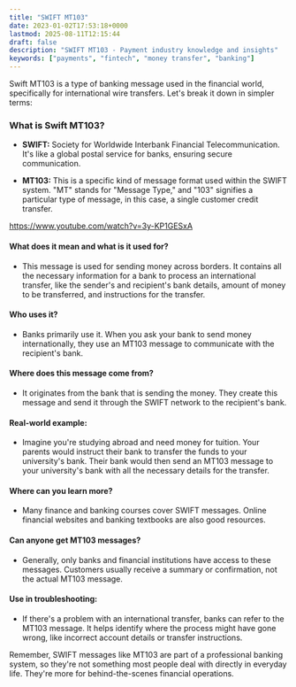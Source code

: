 ```yaml
---
title: "SWIFT MT103"
date: 2023-01-02T17:53:18+0000
lastmod: 2025-08-11T12:15:44
draft: false
description: "SWIFT MT103 - Payment industry knowledge and insights"
keywords: ["payments", "fintech", "money transfer", "banking"]
---
```


Swift MT103 is a type of banking message used in the financial world, specifically for international wire transfers. Let's break it down in simpler terms:

### **What is Swift MT103?**

- **SWIFT:** Society for Worldwide Interbank Financial Telecommunication. It's like a global postal service for banks, ensuring secure communication.

- **MT103:** This is a specific kind of message format used within the SWIFT system. "MT" stands for "Message Type," and "103" signifies a particular type of message, in this case, a single customer credit transfer.

https://www.youtube.com/watch?v=3y-KP1GESxA

#### **What does it mean and what is it used for?**

- This message is used for sending money across borders. It contains all the necessary information for a bank to process an international transfer, like the sender's and recipient's bank details, amount of money to be transferred, and instructions for the transfer.

#### **Who uses it?**

- Banks primarily use it. When you ask your bank to send money internationally, they use an MT103 message to communicate with the recipient's bank.

#### **Where does this message come from?**

- It originates from the bank that is sending the money. They create this message and send it through the SWIFT network to the recipient's bank.

#### **Real-world example:**

- Imagine you're studying abroad and need money for tuition. Your parents would instruct their bank to transfer the funds to your university's bank. Their bank would then send an MT103 message to your university's bank with all the necessary details for the transfer.

#### **Where can you learn more?**

- Many finance and banking courses cover SWIFT messages. Online financial websites and banking textbooks are also good resources.

#### **Can anyone get MT103 messages?**

- Generally, only banks and financial institutions have access to these messages. Customers usually receive a summary or confirmation, not the actual MT103 message.

#### **Use in troubleshooting:**

- If there's a problem with an international transfer, banks can refer to the MT103 message. It helps identify where the process might have gone wrong, like incorrect account details or transfer instructions.

Remember, SWIFT messages like MT103 are part of a professional banking system, so they're not something most people deal with directly in everyday life. They're more for behind-the-scenes financial operations.